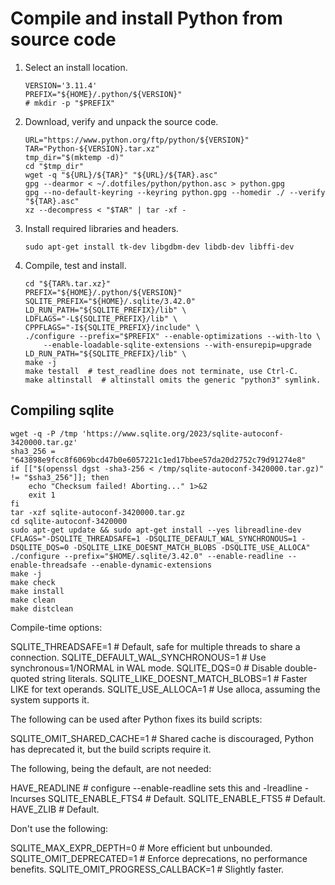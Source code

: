 # Compile and install Python from source code

1. Select an install location.

       VERSION='3.11.4'
       PREFIX="${HOME}/.python/${VERSION}"
       # mkdir -p "$PREFIX"

2. Download, verify and unpack the source code.

       URL="https://www.python.org/ftp/python/${VERSION}"
       TAR="Python-${VERSION}.tar.xz"
       tmp_dir="$(mktemp -d)"
       cd "$tmp_dir"
       wget -q "${URL}/${TAR}" "${URL}/${TAR}.asc"
       gpg --dearmor < ~/.dotfiles/python/python.asc > python.gpg
       gpg --no-default-keyring --keyring python.gpg --homedir ./ --verify "${TAR}.asc"
       xz --decompress < "$TAR" | tar -xf -

3. Install required libraries and headers.

       sudo apt-get install tk-dev libgdbm-dev libdb-dev libffi-dev

4. Compile, test and install.

       cd "${TAR%.tar.xz}"
       PREFIX="${HOME}/.python/${VERSION}"
       SQLITE_PREFIX="${HOME}/.sqlite/3.42.0"
       LD_RUN_PATH="${SQLITE_PREFIX}/lib" \
       LDFLAGS="-L${SQLITE_PREFIX}/lib" \
       CPPFLAGS="-I${SQLITE_PREFIX}/include" \
       ./configure --prefix="$PREFIX" --enable-optimizations --with-lto \
           --enable-loadable-sqlite-extensions --with-ensurepip=upgrade
       LD_RUN_PATH="${SQLITE_PREFIX}/lib" \
       make -j
       make testall  # test_readline does not terminate, use Ctrl-C.
       make altinstall  # altinstall omits the generic "python3" symlink.

## Compiling sqlite

    wget -q -P /tmp 'https://www.sqlite.org/2023/sqlite-autoconf-3420000.tar.gz'
    sha3_256 = "643898e9fcc8f6069bcd47b0e6057221c1ed17bbee57da20d2752c79d91274e8"
    if [["$(openssl dgst -sha3-256 < /tmp/sqlite-autoconf-3420000.tar.gz)" != "$sha3_256"]]; then
        echo "Checksum failed! Aborting..." 1>&2
        exit 1
    fi
    tar -xzf sqlite-autoconf-3420000.tar.gz
    cd sqlite-autoconf-3420000
    sudo apt-get update && sudo apt-get install --yes libreadline-dev
    CFLAGS="-DSQLITE_THREADSAFE=1 -DSQLITE_DEFAULT_WAL_SYNCHRONOUS=1 -DSQLITE_DQS=0 -DSQLITE_LIKE_DOESNT_MATCH_BLOBS -DSQLITE_USE_ALLOCA" ./configure --prefix="$HOME/.sqlite/3.42.0" --enable-readline --enable-threadsafe --enable-dynamic-extensions
    make -j
    make check
    make install
    make clean
    make distclean

Compile-time options:

SQLITE_THREADSAFE=1  # Default, safe for multiple threads to share a connection.
SQLITE_DEFAULT_WAL_SYNCHRONOUS=1  # Use synchronous=1/NORMAL in WAL mode.
SQLITE_DQS=0  # Disable double-quoted string literals.
SQLITE_LIKE_DOESNT_MATCH_BLOBS=1  # Faster LIKE for text operands.
SQLITE_USE_ALLOCA=1  # Use alloca, assuming the system supports it.

The following can be used after Python fixes its build scripts:

SQLITE_OMIT_SHARED_CACHE=1  # Shared cache is discouraged, Python has deprecated it, but the build scripts require it.

The following, being the default, are not needed:

HAVE_READLINE  # configure --enable-readline sets this and -lreadline -lncurses
SQLITE_ENABLE_FTS4  # Default.
SQLITE_ENABLE_FTS5  # Default.
HAVE_ZLIB  # Default.

Don't use the following:

SQLITE_MAX_EXPR_DEPTH=0  # More efficient but unbounded.
SQLITE_OMIT_DEPRECATED=1  # Enforce deprecations, no performance benefits.
SQLITE_OMIT_PROGRESS_CALLBACK=1  # Slightly faster.
